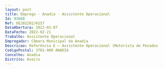 ```yaml
--- 
layout: post
title: Emprego - Anadia - Assistente Operacional
Id: 93668
Ref: OE202202/0157
DataAbertura: 2022-02-07
DataFecho: 2022-02-21
Trabalho: Assistente Operacional
Empregador: Câmara Municipal da Anadia
Descricao: Referência E — Assistente Operacional (Motorista de Pesados) — Setor de Gestão de Frota — Exercer funções de motorista de pesados, nomeadamente, conduzir veículos de elevada tonelagem que funcionam com motores a gasolina ou a diesel. Proceder ao transporte de diversos materiais destinados ao abastecimento das obras em execução, bem como de produtos sobrantes das mesmas. Examinar o veículo antes, durante e após o trajeto, providenciando a colocação de cobertura de proteção sobre materiais e arrumando carga para prevenção de eventuais danos. Acionar os mecanismos necessários para a descarga de materiais, podendo, quando este serviço é feito manualmente, prestar colaboração. Assegurar a manutenção de veículo, cuidando da sua limpeza e lubrificação. Abastecer a viatura de combustível, possuindo, para o efeito, um livro de requisições, cujo original preenche e entrega no posto de abastecimento. Executar pequenas reparações, tomando, em caso de avarias maiores ou acidentes, as providências necessárias com vista à regularização dessas situações. Para este efeito, apresenta uma participação de ocorrência no sector dos transportes. Preencher e entregar diariamente no sector de transportes o boletim diário da viatura, mencionando o tipo de serviço, quilómetros efetuados e combustível introduzido. Colaborar, quando necessário, nas operações de carga e descarga. Conduzir, eventualmente, viaturas ligeiras.
CodigoPostal: 3781-909 ANADIA
Concelho: Anadia
Distrito: Aveiro
--- 
```


